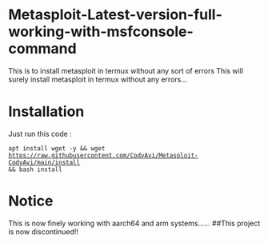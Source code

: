 # Metasploit-Latest-version-full-working-with-msfconsole-command
This is to install metasploit in termux without any sort of errors
This will surely install metasploit in termux without any errors...
# Installation
Just run this code : 

<code>apt install wget -y && wget https://raw.githubusercontent.com/CodyAvi/Metasploit-CodyAvi/main/install && bash install</code>
# Notice
This is now finely working with aarch64 and arm systems......
##This project is now discontinued!!
